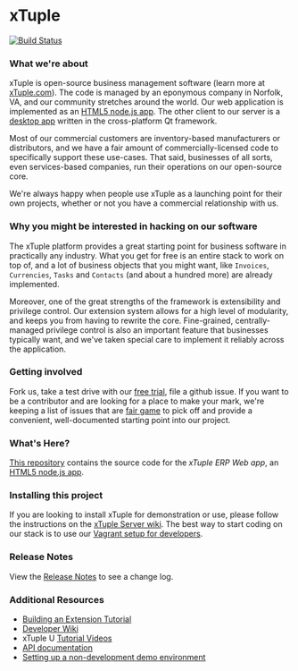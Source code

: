 xTuple
======

[![Build Status](https://travis-ci.org/xtuple/xtuple.png)](https://travis-ci.org/xtuple/xtuple)

### What we're about

xTuple is open-source business management software (learn more at [xTuple.com](http://www.xtuple.com)).
The code is managed by an eponymous company in Norfolk, VA, and our community stretches around 
the world. Our web application is implemented as an [HTML5 node.js app](https://github.com/xtuple/xtuple/wiki/Overview).
The other client to our server is a [desktop app](https://github.com/xtuple/qt-client) written
in the cross-platform Qt framework.

Most of our commercial customers are inventory-based manufacturers or distributors, and we have a 
fair amount of commercially-licensed code to specifically support these use-cases. That said,
businesses of all sorts, even services-based companies, run their operations on our open-source 
core.

We're always happy when people use xTuple as a launching point for their own projects,
whether or not you have a commercial relationship with us. 

### Why you might be interested in hacking on our software

The xTuple platform provides a great starting point for business software in practically
any industry. What you get for free is an entire stack to work on top of, and a lot
of business objects that you might want, like `Invoices`, `Currencies`, `Tasks` and 
`Contacts` (and about a hundred more) are already implemented.

Moreover, one of the great strengths of the framework is extensibility and privilege
control. Our extension system allows for a high level of modularity, and keeps you
from having to rewrite the core. Fine-grained, centrally-managed privilege 
control is also an important feature that businesses typically want, and
we've taken special care to implement it reliably across the application.

### Getting involved

Fork us, take a test drive with our [free trial](http://www.xtuple.com/free-trial), 
file a github issue. 
If you want to be a contributor and are looking for a place to
make your mark, we're keeping a list of issues that are 
[fair game](https://github.com/xtuple/xtuple/labels/fair%20game)
to pick off and provide a convenient, well-documented starting point into our project.

### What's Here?

[This repository](http://github.com/xtuple/xtuple) contains the source code for the _xTuple ERP Web app_, an [HTML5 node.js app](http://github.com/xtuple/xtuple/wiki/Overview).

### Installing this project
If you are looking to install xTuple for demonstration or use, please follow the instructions on the [xTuple Server wiki](https://github.com/xtuple/xtuple-server/wiki).
The best way to start coding on our stack is to use our
[Vagrant setup for developers](https://github.com/xtuple/xtuple/wiki/Become-an-xTuple-Developer!).

### Release Notes

View the [Release Notes](https://github.com/xtuple/xtuple-documentation/tree/master/release-notes) 
to see a change log.

### Additional Resources
  * [Building an Extension Tutorial](https://github.com/xtuple/xtuple-extensions/blob/master/docs/TUTORIAL.md)
  * [Developer Wiki](https://github.com/xtuple/xtuple/wiki)
  * xTuple U [Tutorial Videos](https://github.com/xtuple/xtuple/wiki/Tutorial-Videos)
  * [API documentation](http://xtuple.github.io/api/current)
  * [Setting up a non-development demo environment](https://github.com/xtuple/xtuple/wiki/How-to-set-up-xTuple)
